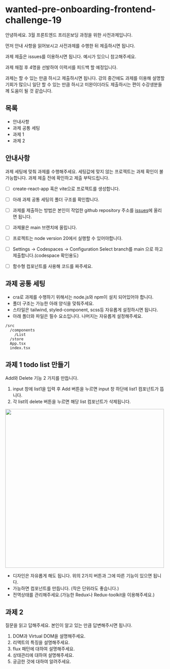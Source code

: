 # wanted-pre-onboarding-frontend-challenge-19

안녕하세요. 
3월 프론트엔드 프리온보딩 과정을 위한 사전과제입니다. 

먼저 안내 사항을 읽어보시고 사전과제를 수행한 뒤 제출하시면 됩니다.

과제 제출은 issues를 이용하시면 됩니다. 예시가 있으니 참고해주세요.

과제 채점 후 4명을 선발하여 이력서를 피드백 할 예정입니다.

과제는 할 수 있는 만큼 하시고 제출하시면 됩니다. 강의 중간에도 과제를 이용해 설명할 기회가 많으니 일단 할 수 있는 만큼 하시고 미완이더라도 제출하시는 편이 수강생분들께 도움이 될 것 같습니다.


## 목록
- 안내사항
- 과제 공통 세팅
- 과제 1
- 과제 2


## 안내사항
과제 세팅에 맞춰 과제를 수행해주세요. 세팅값에 맞지 않는 프로젝트는 과제 확인이 불가능합니다. 과제 제출 전에 확인하고 제출 부탁드립니다.

- [ ] create-react-app 혹은 vite으로 프로젝트를 생성합니다.
- [ ] 아래 과제 공통 세팅의 폴더 구조를 확인합니다.
- [ ] 과제를 제출하는 방법은 본인이 작업한 github repository 주소를 [issues](https://github.com/summerdidi/wanted-pre-onboarding-frontend-challenge-19/issues)에 올리면 됩니다.
- [ ] 과제물은 main 브랜치에 올립니다.
- [ ] 프로젝트는 node version 20에서 실행할 수 있어야합니다.
- [ ] Settings -> Codespaces -> Configuration Select branch를 main 으로 하고 제출합니다.(codespace 확인용도)
- [ ] 함수형 컴포넌트를 사용해 코드를 짜주세요.



## 과제 공통 세팅
- cra로 과제를 수행하기 위해서는 node.js와 npm이 설치 되어있어야 합니다.
- 폴더 구조는 가능한 아래 양식을 맞춰주세요.
- 스타일은 tailwind, styled-component, scss등 자유롭게 설정하시면 됩니다.
- 아래 폴더와 파일은 필수 요소입니다. 나머지는 자유롭게 설정해주세요.
```
/src
  /components
    /List
  /store
  App.tsx
  index.tsx
```


## 과제 1 todo list 만들기
Add와 Delete 기능 2 가지를 만듭니다.
1. input 창에 list1을 입력 후 Add 버튼을 누르면 input 창 하단에 list1 컴포넌트가 뜹니다.
2. 각 list의 delete 버튼을 누르면 해당 list 컴포넌트가 삭제됩니다. 

<img src="https://github.com/summerdidi/wanted-pre-onboarding-frontend-challenge-19/blob/main/todoListAssignment.png" width="500" >

- 디자인은 자유롭게 해도 됩니다. 위의 2가지 버튼과 그에 따른 기능이 있으면 됩니다.
- 가능하면 컴포넌트를 만듭니다. (작은 단위라도 좋습니다.)
- 전역상태를 관리해주세요.(가능한 Redux나 Redux-toolkit을 이용해주세요.)



## 과제 2
질문을 읽고 답해주세요. 본인이 알고 있는 만큼 답변해주시면 됩니다. 

1. DOM과 Virtual DOM을 설명해주세요.
2. 리액트의 특징을 설명해주세요.
3. flux 패턴에 대하여 설명해주세요.
4. 상태관리에 대하여 설명해주세요.
5. 궁금한 것에 대하여 알려주세요. 




